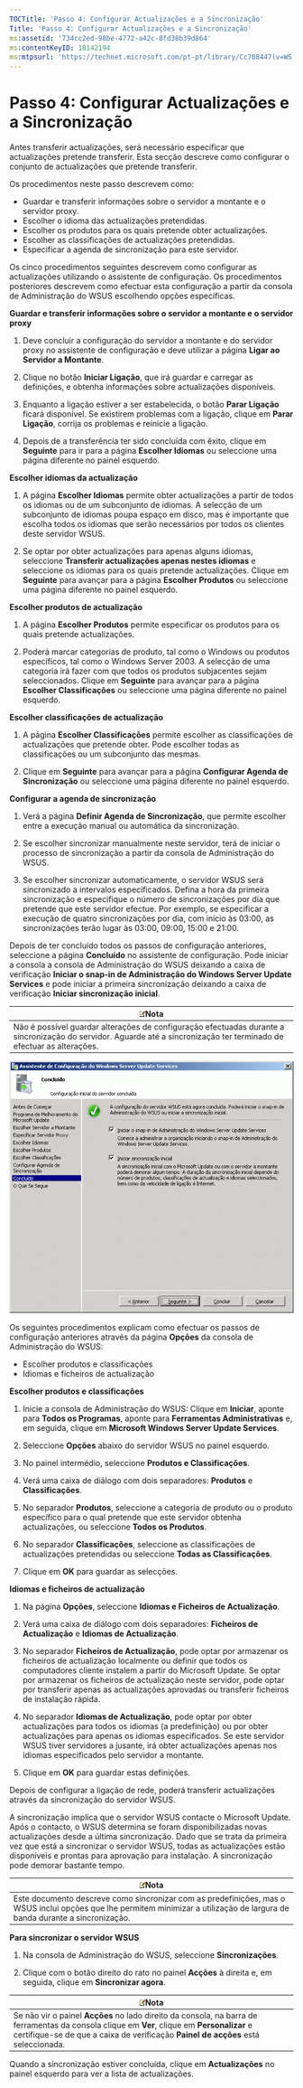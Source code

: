 ```yaml
---
TOCTitle: 'Passo 4: Configurar Actualizações e a Sincronização'
Title: 'Passo 4: Configurar Actualizações e a Sincronização'
ms:assetid: '734cc2ed-98be-4772-a42c-8fd38b39d864'
ms:contentKeyID: 18142194
ms:mtpsurl: 'https://technet.microsoft.com/pt-pt/library/Cc708447(v=WS.10)'
---
```


Passo 4: Configurar Actualizações e a Sincronização
===================================================

Antes transferir actualizações, será necessário especificar que actualizações pretende transferir. Esta secção descreve como configurar o conjunto de actualizações que pretende transferir.

Os procedimentos neste passo descrevem como:

-   Guardar e transferir informações sobre o servidor a montante e o servidor proxy.
-   Escolher o idioma das actualizações pretendidas.
-   Escolher os produtos para os quais pretende obter actualizações.
-   Escolher as classificações de actualizações pretendidas.
-   Especificar a agenda de sincronização para este servidor.

Os cinco procedimentos seguintes descrevem como configurar as actualizações utilizando o assistente de configuração. Os procedimentos posteriores descrevem como efectuar esta configuração a partir da consola de Administração do WSUS escolhendo opções específicas.

**Guardar e transferir informações sobre o servidor a montante e o servidor proxy**
1.  Deve concluir a configuração do servidor a montante e do servidor proxy no assistente de configuração e deve utilizar a página **Ligar ao Servidor a Montante**.

2.  Clique no botão **Iniciar Ligação**, que irá guardar e carregar as definições, e obtenha informações sobre actualizações disponíveis.

3.  Enquanto a ligação estiver a ser estabelecida, o botão **Parar Ligação** ficará disponível. Se existirem problemas com a ligação, clique em **Parar Ligação**, corrija os problemas e reinicie a ligação.

4.  Depois de a transferência ter sido concluída com êxito, clique em **Seguinte** para ir para a página **Escolher Idiomas** ou seleccione uma página diferente no painel esquerdo.

**Escolher idiomas da actualização**
1.  A página **Escolher Idiomas** permite obter actualizações a partir de todos os idiomas ou de um subconjunto de idiomas. A selecção de um subconjunto de idiomas poupa espaço em disco, mas é importante que escolha todos os idiomas que serão necessários por todos os clientes deste servidor WSUS.

2.  Se optar por obter actualizações para apenas alguns idiomas, seleccione **Transferir actualizações apenas nestes idiomas** e seleccione os idiomas para os quais pretende actualizações. Clique em **Seguinte** para avançar para a página **Escolher Produtos** ou seleccione uma página diferente no painel esquerdo.

**Escolher produtos de actualização**
1.  A página **Escolher Produtos** permite especificar os produtos para os quais pretende actualizações.

2.  Poderá marcar categorias de produto, tal como o Windows ou produtos específicos, tal como o Windows Server 2003. A selecção de uma categoria irá fazer com que todos os produtos subjacentes sejam seleccionados. Clique em **Seguinte** para avançar para a página **Escolher Classificações** ou seleccione uma página diferente no painel esquerdo.

**Escolher classificações de actualização**
1.  A página **Escolher Classificações** permite escolher as classificações de actualizações que pretende obter. Pode escolher todas as classificações ou um subconjunto das mesmas.

2.  Clique em **Seguinte** para avançar para a página **Configurar Agenda de Sincronização** ou seleccione uma página diferente no painel esquerdo.

**Configurar a agenda de sincronização**
1.  Verá a página **Definir Agenda de Sincronização**, que permite escolher entre a execução manual ou automática da sincronização.

2.  Se escolher sincronizar manualmente neste servidor, terá de iniciar o processo de sincronização a partir da consola de Administração do WSUS.

3.  Se escolher sincronizar automaticamente, o servidor WSUS será sincronizado a intervalos especificados. Defina a hora da primeira sincronização e especifique o número de sincronizações por dia que pretende que este servidor efectue. Por exemplo, se especificar a execução de quatro sincronizações por dia, com início às 03:00, as sincronizações terão lugar às 03:00, 09:00, 15:00 e 21:00.

Depois de ter concluído todos os passos de configuração anteriores, seleccione a página **Concluído** no assistente de configuração. Pode iniciar a consola a consola de Administração do WSUS deixando a caixa de verificação **Iniciar o snap-in de Administração do Windows Server Update Services** e pode iniciar a primeira sincronização deixando a caixa de verificação **Iniciar sincronização inicial**.

| ![](/security-updates/images/Cc708447.note(WS.10).gif)Nota                                                                                                  |
|------------------------------------------------------------------------------------------------------------------------------------------------------------------------|
| Não é possível guardar alterações de configuração efectuadas durante a sincronização do servidor. Aguarde até a sincronização ter terminado de efectuar as alterações. |

![](/security-updates/images/Cc708447.3f774fd1-af87-47d8-8f50-a5d585687d70(WS.10).gif)

Os seguintes procedimentos explicam como efectuar os passos de configuração anteriores através da página **Opções** da consola de Administração do WSUS:

-   Escolher produtos e classificações
-   Idiomas e ficheiros de actualização

**Escolher produtos e classificações**
1.  Inicie a consola de Administração do WSUS: Clique em **Iniciar**, aponte para **Todos os Programas**, aponte para **Ferramentas Administrativas** e, em seguida, clique em **Microsoft Windows Server Update Services**.

2.  Seleccione **Opções** abaixo do servidor WSUS no painel esquerdo.

3.  No painel intermédio, seleccione **Produtos e Classificações**.

4.  Verá uma caixa de diálogo com dois separadores: **Produtos** e **Classificações**.

5.  No separador **Produtos**, seleccione a categoria de produto ou o produto específico para o qual pretende que este servidor obtenha actualizações, ou seleccione **Todos os Produtos**.

6.  No separador **Classificações**, seleccione as classificações de actualizações pretendidas ou seleccione **Todas as Classificações**.

7.  Clique em **OK** para guardar as selecções.

**Idiomas e ficheiros de actualização**
1.  Na página **Opções**, seleccione **Idiomas e Ficheiros de Actualização**.

2.  Verá uma caixa de diálogo com dois separadores: **Ficheiros de Actualização** e **Idiomas de Actualização**.

3.  No separador **Ficheiros de Actualização**, pode optar por armazenar os ficheiros de actualização localmente ou definir que todos os computadores cliente instalem a partir do Microsoft Update. Se optar por armazenar os ficheiros de actualização neste servidor, pode optar por transferir apenas as actualizações aprovadas ou transferir ficheiros de instalação rápida.

4.  No separador **Idiomas de Actualização**, pode optar por obter actualizações para todos os idiomas (a predefinição) ou por obter actualizações para apenas os idiomas especificados. Se este servidor WSUS tiver servidores a jusante, irá obter actualizações apenas nos idiomas especificados pelo servidor a montante.

5.  Clique em **OK** para guardar estas definições.

Depois de configurar a ligação de rede, poderá transferir actualizações através da sincronização do servidor WSUS.

A sincronização implica que o servidor WSUS contacte o Microsoft Update. Após o contacto, o WSUS determina se foram disponibilizadas novas actualizações desde a última sincronização. Dado que se trata da primeira vez que está a sincronizar o servidor WSUS, todas as actualizações estão disponíveis e prontas para aprovação para instalação. A sincronização pode demorar bastante tempo.

| ![](/security-updates/images/Cc708447.note(WS.10).gif)Nota                                                                                                        |
|------------------------------------------------------------------------------------------------------------------------------------------------------------------------------|
| Este documento descreve como sincronizar com as predefinições, mas o WSUS inclui opções que lhe permitem minimizar a utilização de largura de banda durante a sincronização. |

**Para sincronizar o servidor WSUS**
1.  Na consola de Administração do WSUS, seleccione **Sincronizações**.

2.  Clique com o botão direito do rato no painel **Acções** à direita e, em seguida, clique em **Sincronizar agora**.

| ![](/security-updates/images/Cc708447.note(WS.10).gif)Nota                                                                                                                                                             |
|-----------------------------------------------------------------------------------------------------------------------------------------------------------------------------------------------------------------------------------|
| Se não vir o painel **Acções** no lado direito da consola, na barra de ferramentas da consola clique em **Ver**, clique em **Personalizar** e certifique-se de que a caixa de verificação **Painel de acções** está seleccionada. |

Quando a sincronização estiver concluída, clique em **Actualizações** no painel esquerdo para ver a lista de actualizações.

